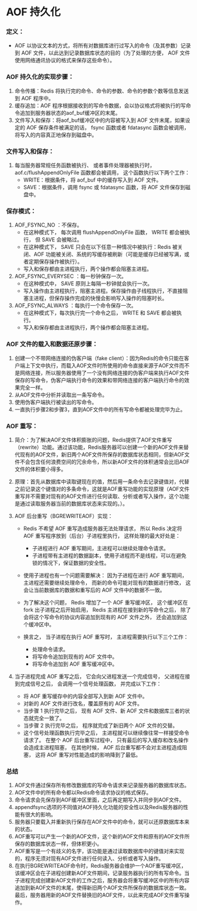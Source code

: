 # AOF 持久化

### 定义：
- AOF 以协议文本的方式，将所有对数据库进行过写入的命令（及其参数）记录到 AOF 文件，以此达到记录数据库状态的目的（为了处理的方便， AOF 文件使用网络通讯协议的格式来保存这些命令）。

### AOF 持久化的实现步骤：

1. 命令传播：Redis 将执行完的命令、命令的参数、命令的参数个数等信息发送到 AOF 程序中。
2. 缓存追加：AOF 程序根据接收到的写命令数据，会以协议格式将被执行的写命令追加到服务器状态的aof_buf缓冲区的末尾。
3. 文件写入和保存：将aof_buf缓冲区中的内容被写入到 AOF 文件末尾，如果设定的 AOF 保存条件被满足的话， fsync 函数或者 fdatasync 函数会被调用，将写入的内容真正地保存到磁盘中。

### 文件写入和保存：

1. 每当服务器常规任务函数被执行、 或者事件处理器被执行时， aof.c/flushAppendOnlyFile 函数都会被调用， 这个函数执行以下两个工作：
    - WRITE：根据条件，将 aof_buf 中的缓存写入到 AOF 文件。
    - SAVE：根据条件，调用 fsync 或 fdatasync 函数，将 AOF 文件保存到磁盘中。

### 保存模式：

1. AOF_FSYNC_NO ：不保存。
    - 在这种模式下， 每次调用 flushAppendOnlyFile 函数， WRITE 都会被执行， 但 SAVE 会被略过。
    - 在这种模式下， SAVE 只会在以下任意一种情况中被执行：Redis 被关闭、AOF 功能被关闭、系统的写缓存被刷新（可能是缓存已经被写满，或者定期保存操作被执行）。
    - 写入和保存都由主进程执行，两个操作都会阻塞主进程。
2. AOF_FSYNC_EVERYSEC ：每一秒钟保存一次。
    - 在这种模式中， SAVE 原则上每隔一秒钟就会执行一次。
    - 写入操作由主进程执行，阻塞主进程。保存操作由子线程执行，不直接阻塞主进程，但保存操作完成的快慢会影响写入操作的阻塞时长。
3. AOF_FSYNC_ALWAYS ：每执行一个命令保存一次。
    - 在这种模式下，每次执行完一个命令之后， WRITE 和 SAVE 都会被执行。
    - 写入和保存都由主进程执行，两个操作都会阻塞主进程。

### AOF 文件的载入和数据还原步骤：

1. 创建一个不带网络连接的伪客户端（fake client）：因为Redis的命令只能在客户端上下文中执行，而载入AOF文件时所使用的命令直接来源于AOF文件而不是网络连接，所以服务器使用了一个没有网络连接的伪客户端来执行AOF文件保存的写命令，伪客户端执行命令的效果和带网络连接的客户端执行命令的效果完全一样。
2. 从AOF文件中分析并读取出一条写命令。
3. 使用伪客户端执行被读出的写命令。
4. 一直执行步骤2和步骤3，直到AOF文件中的所有写命令都被处理完毕为止。

### AOF 重写：

1. 简介：为了解决AOF文件体积膨胀的问题，Redis提供了AOF文件重写（rewrite）功能。通过该功能，Redis服务器可以创建一个新的AOF文件来替代现有的AOF文件，新旧两个AOF文件所保存的数据库状态相同，但新AOF文件不会包含任何浪费空间的冗余命令，所以新AOF文件的体积通常会比旧AOF文件的体积要小得多。

2. 原理：首先从数据库中读取键现在的值，然后用一条命令去记录键值对，代替之前记录这个键值对的多条命令，这就是AOF重写功能的实现原理（AOF文件重写并不需要对现有的AOF文件进行任何读取、分析或者写入操作，这个功能是通过读取服务器当前的数据库状态来实现的。）。

3. AOF 后台重写（BGREWRITEAOF）实现：
    - Redis 不希望 AOF 重写造成服务器无法处理请求， 所以 Redis 决定将 AOF 重写程序放到（后台）子进程里执行， 这样处理的最大好处是：
        - 子进程进行 AOF 重写期间，主进程可以继续处理命令请求。
        - 子进程带有主进程的数据副本，使用子进程而不是线程，可以在避免锁的情况下，保证数据的安全性。

    - 使用子进程也有一个问题需要解决： 因为子进程在进行 AOF 重写期间， 主进程还需要继续处理命令， 而新的命令可能对现有的数据进行修改， 这会让当前数据库的数据和重写后的 AOF 文件中的数据不一致。
    - 为了解决这个问题， Redis 增加了一个 AOF 重写缓冲区， 这个缓冲区在 fork 出子进程之后开始启用， Redis 主进程在接到新的写命令之后， 除了会将这个写命令的协议内容追加到现有的 AOF 文件之外， 还会追加到这个缓冲区中。
    - 换言之， 当子进程在执行 AOF 重写时， 主进程需要执行以下三个工作：
        - 处理命令请求。
        - 将写命令追加到现有的 AOF 文件中。
        - 将写命令追加到 AOF 重写缓冲区中。

4. 当子进程完成 AOF 重写之后， 它会向父进程发送一个完成信号， 父进程在接到完成信号之后， 会调用一个信号处理函数， 并完成以下工作：
    - 将 AOF 重写缓存中的内容全部写入到新 AOF 文件中。
    - 对新的 AOF 文件进行改名，覆盖原有的 AOF 文件。
    - 当步骤 1 执行完毕之后， 现有 AOF 文件、新 AOF 文件和数据库三者的状态就完全一致了。
    - 当步骤 2 执行完毕之后， 程序就完成了新旧两个 AOF 文件的交替。
    - 这个信号处理函数执行完毕之后， 主进程就可以继续像往常一样接受命令请求了。 在整个 AOF 后台重写过程中， 只有最后的写入缓存和改名操作会造成主进程阻塞， 在其他时候， AOF 后台重写都不会对主进程造成阻塞， 这将 AOF 重写对性能造成的影响降到了最低。

### 总结

1. AOF文件通过保存所有修改数据库的写命令请求来记录服务器的数据库状态。
2. AOF文件中的所有命令都以Redis命令请求协议的格式保存。
3. 命令请求会先保存到AOF缓冲区里面，之后再定期写入并同步到AOF文件。
4. appendfsync选项的不同值对AOF持久化功能的安全性以及Redis服务器的性能有很大的影响。
5. 服务器只要载入并重新执行保存在AOF文件中的命令，就可以还原数据库本来的状态。
6. AOF重写可以产生一个新的AOF文件，这个新的AOF文件和原有的AOF文件所保存的数据库状态一样，但体积更小。
7. AOF重写是一个有歧义的名字，该功能是通过读取数据库中的键值对来实现的，程序无须对现有AOF文件进行任何读入、分析或者写入操作。
8. 在执行BGREWRITEAOF命令时，Redis服务器会维护一个AOF重写缓冲区，该缓冲区会在子进程创建新AOF文件期间，记录服务器执行的所有写命令。当子进程完成创建新AOF文件的工作之后，服务器会将重写缓冲区中的所有内容追加到新AOF文件的末尾，使得新旧两个AOF文件所保存的数据库状态一致。最后，服务器用新的AOF文件替换旧的AOF文件，以此来完成AOF文件重写操作。
